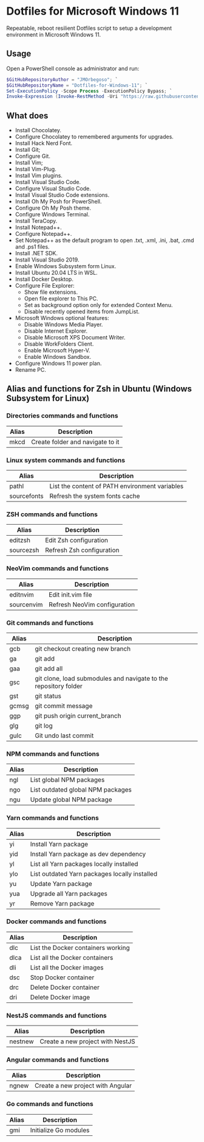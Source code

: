 # Dotfiles for Microsoft Windows 11

Repeatable, reboot resilient Dotfiles script to setup a development environment in Microsoft Windows 11.

## Usage

Open a PowerShell console as administrator and run:

```Powershell
$GitHubRepositoryAuthor = "JMOrbegoso"; `
$GitHubRepositoryName = "Dotfiles-for-Windows-11"; `
Set-ExecutionPolicy -Scope Process -ExecutionPolicy Bypass; `
Invoke-Expression (Invoke-RestMethod -Uri "https://raw.githubusercontent.com/${GitHubRepositoryAuthor}/${GitHubRepositoryName}/main/Download.ps1");
```

## What does

- Install Chocolatey.
- Configure Chocolatey to remembered arguments for upgrades.
- Install Hack Nerd Font.
- Install Git;
- Configure Git.
- Install Vim;
- Install Vim-Plug.
- Install Vim plugins.
- Install Visual Studio Code.
- Configure Visual Studio Code.
- Install Visual Studio Code extensions.
- Install Oh My Posh for PowerShell.
- Configure Oh My Posh theme.
- Configure Windows Terminal.
- Install TeraCopy.
- Install Notepad++.
- Configure Notepad++.
- Set Notepad++ as the default program to open .txt, .xml, .ini, .bat, .cmd and .ps1 files.
- Install .NET SDK.
- Install Visual Studio 2019.
- Enable Windows Subsystem form Linux.
- Install Ubuntu 20.04 LTS in WSL.
- Install Docker Desktop.
- Configure File Explorer:
  - Show file extensions.
  - Open file explorer to This PC.
  - Set as background option only for extended Context Menu.
  - Disable recently opened items from JumpList.
- Microsoft Windows optional features:
  - Disable Windows Media Player.
  - Disable Internet Explorer.
  - Disable Microsoft XPS Document Writer.
  - Disable WorkFolders Client.
  - Enable Microsoft Hyper-V.
  - Enable Windows Sandbox.
- Configure Windows 11 power plan.
- Rename PC.

## Alias and functions for Zsh in Ubuntu (Windows Subsystem for Linux)

### Directories commands and functions

| Alias | Description                      |
| ----- | -------------------------------- |
| mkcd  | Create folder and navigate to it |

### Linux system commands and functions

| Alias       | Description                                    |
| ----------- | ---------------------------------------------- |
| pathl       | List the content of PATH environment variables |
| sourcefonts | Refresh the system fonts cache                 |

### ZSH commands and functions

| Alias     | Description               |
| --------- | ------------------------- |
| editzsh   | Edit Zsh configuration    |
| sourcezsh | Refresh Zsh configuration |

### NeoVim commands and functions

| Alias      | Description                  |
| ---------- | ---------------------------- |
| editnvim   | Edit init.vim file           |
| sourcenvim | Refresh NeoVim configuration |

### Git commands and functions

| Alias | Description                                                      |
| ----- | ---------------------------------------------------------------- |
| gcb   | git checkout creating new branch                                 |
| ga    | git add                                                          |
| gaa   | git add all                                                      |
| gsc   | git clone, load submodules and navigate to the repository folder |
| gst   | git status                                                       |
| gcmsg | git commit message                                               |
| ggp   | git push origin current_branch                                   |
| glg   | git log                                                          |
| gulc  | Git undo last commit                                             |

### NPM commands and functions

| Alias | Description                       |
| ----- | --------------------------------- |
| ngl   | List global NPM packages          |
| ngo   | List outdated global NPM packages |
| ngu   | Update global NPM package         |

### Yarn commands and functions

| Alias | Description                                   |
| ----- | --------------------------------------------- |
| yi    | Install Yarn package                          |
| yid   | Install Yarn package as dev dependency        |
| yl    | List all Yarn packages locally installed      |
| ylo   | List outdated Yarn packages locally installed |
| yu    | Update Yarn package                           |
| yua   | Upgrade all Yarn packages                     |
| yr    | Remove Yarn package                           |

### Docker commands and functions

| Alias | Description                        |
| ----- | ---------------------------------- |
| dlc   | List the Docker containers working |
| dlca  | List all the Docker containers     |
| dli   | List all the Docker images         |
| dsc   | Stop Docker container              |
| drc   | Delete Docker container            |
| dri   | Delete Docker image                |

### NestJS commands and functions

| Alias   | Description                      |
| ------- | -------------------------------- |
| nestnew | Create a new project with NestJS |

### Angular commands and functions

| Alias | Description                       |
| ----- | --------------------------------- |
| ngnew | Create a new project with Angular |

### Go commands and functions

| Alias | Description           |
| ----- | --------------------- |
| gmi   | Initialize Go modules |

